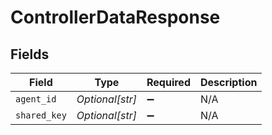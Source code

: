 # ControllerDataResponse


## Fields

| Field              | Type               | Required           | Description        |
| ------------------ | ------------------ | ------------------ | ------------------ |
| `agent_id`         | *Optional[str]*    | :heavy_minus_sign: | N/A                |
| `shared_key`       | *Optional[str]*    | :heavy_minus_sign: | N/A                |